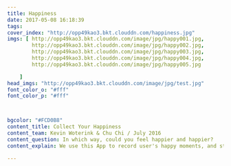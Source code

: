 ```yaml
---
title: Happiness
date: 2017-05-08 16:18:39
tags:
cover_index: "http://opp49kao3.bkt.clouddn.com/happiness.jpg"
imgs: [ http://opp49kao3.bkt.clouddn.com/image/jpg/happy001.jpg,
        http://opp49kao3.bkt.clouddn.com/image/jpg/happy002.jpg,
        http://opp49kao3.bkt.clouddn.com/image/jpg/happy003.jpg,
        http://opp49kao3.bkt.clouddn.com/image/jpg/happy004.jpg,
        http://opp49kao3.bkt.clouddn.com/image/jpg/happy005.jpg

    ]
head_imgs: "http://opp49kao3.bkt.clouddn.com/image/jpg/test.jpg"
font_color_o: "#fff"
font_color_p: "#fff"



bgcolor: "#FCD0B8"
content_title: Collect Your Happiness
content_team: Kevin Woterink & Chu Chi / July 2016
content_question: In which way, could you feel happier and happier?
content_explain: We use this App to record user's happy moments, and store them in cloud-bubbles, which characterizes the memory. Also, we strongly believe that the recall of them could help us feel happier.

---
```

